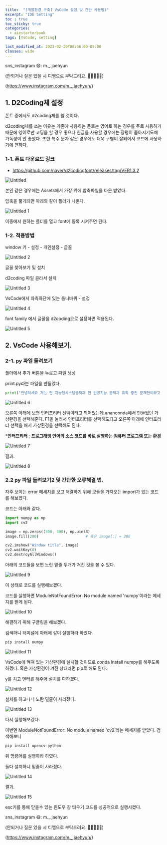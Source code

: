```yaml
---
title:  "[개발환경 구축] VsCode 설정 및 간단 사용법)"
excerpt: "IDE Setting"
toc : true
toc_sticky: true
categories:
  - aiestarterbook
tags: [VsCode, setting]

last_modified_at: 2023-02-20T08:06:00-05:00
classes: wide
---
```


sns_instagram 😄: m._.jaehyun 

(안되거나 질문 있을 시 디엠으로 부탁드려요. 🙏🙏🙏🙏🙏)

(https://www.instagram.com/m._.jaehyun/)

## 1. D2Coding체 설정

폰트 중에서도 d2coding체를 쓸 것이다.

d2coding체를 쓰는 이유는 기존에 사용하는 폰트는 영어로 하는 경우를 주로 사용하기 때문에 영어로만 코딩을 할 경우 좋으나 한글을 사용할 경우에는 장평이 좁아지기도해 가독성이 안 좋았다. 또한 특수 문자 같은 경우에도 더욱 구별이 잘되어서 코드에 사용하기에 편하다.

### 1-1. 폰트 다운로드 링크

- https://github.com/naver/d2codingfont/releases/tag/VER1.3.2

![Untitled](https://user-images.githubusercontent.com/86664178/220128233-a96048d5-8781-4553-af4f-b580e62f9723.png)


본인 같은 경우에는 Assets에서 가장 위에 압축파일을 다운 받았다.

압축을 풀게되면 아래와 같이 폴더가 나온다.

![Untitled 1](https://user-images.githubusercontent.com/86664178/220128285-bbe1c0b8-aaa4-46c4-9343-0f3475886914.png)


이중에서 원하는 폴더를 열고 font에 등록 시켜주면 된다.

 

### 1-2. 적용방법

window 키 - 설정 - 개인설정 - 글꼴

![Untitled 2](https://user-images.githubusercontent.com/86664178/220128354-5413bf59-1e79-48c3-a578-aa20e845fb91.png)


글꼴 찾아보기 및 설치

d2coding 파일 골라서 설치

![Untitled 3](https://user-images.githubusercontent.com/86664178/220128364-16c9a51b-e845-4c8f-b447-f8309d00ff88.png)


VsCode에서 좌측하단에 있는 톱니바퀴 - 설정

![Untitled 4](https://user-images.githubusercontent.com/86664178/220128380-edc3f2e9-03d1-429c-ad11-c40174e014bb.png)


font family 에서 글꼴을 d2coding으로 설정하면 적용된다.

![Untitled 5](https://user-images.githubusercontent.com/86664178/220128482-c4cb8f9b-dc14-479a-bd84-1faf48820bad.png)


## 2. VsCode 사용해보기.

### 2-1. py 파일 돌려보기

폴더에서 추가 버튼을 누르고 파일 생성

 print.py라는 파일을 만들었다.

```python
print("안녕하세요 저는 전 지능형시스템공학과 현 인공지능 공학과 휴학 중인 문재현이라고 합니다. 잘부탁드려요.")
```

![Untitled 6](https://user-images.githubusercontent.com/86664178/220128489-a8885e61-fc17-49a3-80b8-778001a6b120.png)


오른쪽 아래에 보면 인터프리터 선택이라고 되어있는데 ananconda에서 만들었던 가상환경을 선택해준다. F1을 눌러서 인터프리터를 선택해도되고 오른쪽 아래에 인터프리터 선택을 해서 가상환경을 선택해도 된다.

***인터프리터** : **프로그래밍 언어의 소스 코드를 바로 실행하는 컴퓨터 프로그램 또는 환경**

![Untitled 7](https://user-images.githubusercontent.com/86664178/220128491-d567f19a-0192-4fa4-b11d-123bd14bca12.png)


결과.

![Untitled 8](https://user-images.githubusercontent.com/86664178/220128623-73bbc242-7732-4ba4-96d6-4d40565500d9.png)


### 2.2 py 파일 돌려보기2 및 간단한 오류해결 법.

자주 보이는 error 메세지를 보고 해결하기 위해 모듈을 가져오는 import가 있는 코드를 해보겠다.

코드는 아래와 같다.

```python
import numpy as np
import cv2

image = np.zeros((300, 400), np.uint8)
image.fill(200)                     # 혹은 image[:] = 200

cv2.imshow("Window title", image)
cv2.waitKey(0)
cv2.destroyAllWindows()
```

아래의 코드들을 보면 노란 밑줄 두개가 쳐진 것을 볼 수 있다.

![Untitled 9](https://user-images.githubusercontent.com/86664178/220128630-930a9ca5-8b3c-4cb6-a983-9a05a4732fe0.png)


이 상태로 코드를 실행해보겠다.

코드를 실행하면 ModuleNotFoundError: No module named 'numpy’이라는 메세지를 받게 된다.

![Untitled 10](https://user-images.githubusercontent.com/86664178/220128632-97566f48-3fcc-4789-b760-9c986bd70ff1.png)


해결하기 위해 구글링을 해보겠다.

검색하니 터미널에 아래에 같이 실행하라 하였다.

```python
pip install numpy
```

![Untitled 11](https://user-images.githubusercontent.com/86664178/220128634-0f1c545e-11bb-44e1-a35b-79cab03486a8.png)


VsCode에 켜져 있는 가상환경에 설치할 것이므로 conda install numpy를 해주도록 하겠다. 혹은 가상환경이 켜진 상태라면 pip로 해도 된다.

y를 치고 엔터를 해주어 설치를 다하겠다.

![Untitled 12](https://user-images.githubusercontent.com/86664178/220128782-d773d935-868d-434f-b983-e3408de74521.png)


설치를 하고나니 노란 밑줄이 사라졌다.

![Untitled 13](https://user-images.githubusercontent.com/86664178/220128788-797fb115-3fed-4dcb-84ff-c658f993c779.png)


다시 실행해보겠다.

이번엔 ModuleNotFoundError: No module named 'cv2’라는 메세지를 받았다. 검색해보니

```python
pip install opencv-python
```

위 명령어를 실행하라 하였다.

둘다 설치하니 밑줄이 사라졌다.

![Untitled 14](https://user-images.githubusercontent.com/86664178/220128792-558a5de8-74de-4fa1-a651-31b3e6c00265.png)


결과.

![Untitled 15](https://user-images.githubusercontent.com/86664178/220128796-c029d895-03b4-4da2-bc84-59fb622b5b03.png)


esc키를 통해 닫을수 있는 윈도우 창 띄우기 코드를 성공적으로 실행시켰다.

sns_instagram 😄: m._.jaehyun 

(안되거나 질문 있을 시 디엠으로 부탁드려요. 🙏🙏🙏🙏🙏)

(https://www.instagram.com/m._.jaehyun/)